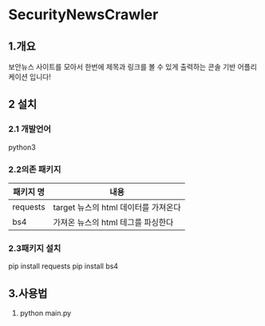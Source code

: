 # SecurityNewsCrawler

## 1.개요
보안뉴스 사이트를 모아서 한번에 제목과 링크를 볼 수 있게 출력하는 콘솔 기반 어플리케이션 입니다!
## 2 설치
### 2.1 개발언어
python3
### 2.2의존 패키지

| 패키지 명 | 내용 |
| ------ | ------ |
|requests| target 뉴스의 html 데이터를 가져온다 |
| bs4 | 가져온 뉴스의 html 테그를 파싱한다 |

### 2.3패키지 설치
pip install requests
pip install bs4

## 3.사용법

1. python main.py
